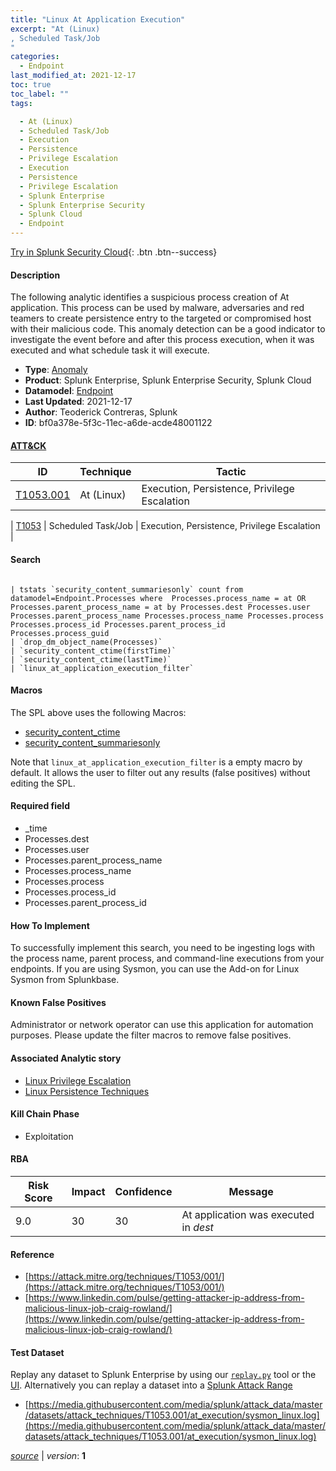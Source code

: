 ```yaml
---
title: "Linux At Application Execution"
excerpt: "At (Linux)
, Scheduled Task/Job
"
categories:
  - Endpoint
last_modified_at: 2021-12-17
toc: true
toc_label: ""
tags:

  - At (Linux)
  - Scheduled Task/Job
  - Execution
  - Persistence
  - Privilege Escalation
  - Execution
  - Persistence
  - Privilege Escalation
  - Splunk Enterprise
  - Splunk Enterprise Security
  - Splunk Cloud
  - Endpoint
---
```




[Try in Splunk Security Cloud](https://www.splunk.com/en_us/cyber-security.html){: .btn .btn--success}

#### Description

The following analytic identifies a suspicious process creation of At application. This process can be used by malware, adversaries and red teamers to create persistence entry to the targeted or compromised host with their malicious code. This anomaly detection can be a good indicator to investigate the event before and after this process execution, when it was executed and what schedule task it will execute.

- **Type**: [Anomaly](https://github.com/splunk/security_content/wiki/object-Analytic-Types)
- **Product**: Splunk Enterprise, Splunk Enterprise Security, Splunk Cloud
- **Datamodel**: [Endpoint](https://docs.splunk.com/Documentation/CIM/latest/User/Endpoint)
- **Last Updated**: 2021-12-17
- **Author**: Teoderick Contreras, Splunk
- **ID**: bf0a378e-5f3c-11ec-a6de-acde48001122


#### [ATT&CK](https://attack.mitre.org/)

| ID             | Technique        |  Tactic             |
| -------------- | ---------------- |-------------------- |
| [T1053.001](https://attack.mitre.org/techniques/T1053/001/) | At (Linux) | Execution, Persistence, Privilege Escalation |

| [T1053](https://attack.mitre.org/techniques/T1053/) | Scheduled Task/Job | Execution, Persistence, Privilege Escalation |

#### Search

```

| tstats `security_content_summariesonly` count from datamodel=Endpoint.Processes where  Processes.process_name = at OR Processes.parent_process_name = at by Processes.dest Processes.user Processes.parent_process_name Processes.process_name Processes.process Processes.process_id Processes.parent_process_id Processes.process_guid 
| `drop_dm_object_name(Processes)` 
| `security_content_ctime(firstTime)` 
| `security_content_ctime(lastTime)` 
| `linux_at_application_execution_filter`
```

#### Macros
The SPL above uses the following Macros:
* [security_content_ctime](https://github.com/splunk/security_content/blob/develop/macros/security_content_ctime.yml)
* [security_content_summariesonly](https://github.com/splunk/security_content/blob/develop/macros/security_content_summariesonly.yml)

Note that `linux_at_application_execution_filter` is a empty macro by default. It allows the user to filter out any results (false positives) without editing the SPL.

#### Required field
* _time
* Processes.dest
* Processes.user
* Processes.parent_process_name
* Processes.process_name
* Processes.process
* Processes.process_id
* Processes.parent_process_id


#### How To Implement
To successfully implement this search, you need to be ingesting logs with the process name, parent process, and command-line executions from your endpoints. If you are using Sysmon, you can use the Add-on for Linux Sysmon from Splunkbase.

#### Known False Positives
Administrator or network operator can use this application for automation purposes. Please update the filter macros to remove false positives.

#### Associated Analytic story
* [Linux Privilege Escalation](/stories/linux_privilege_escalation)
* [Linux Persistence Techniques](/stories/linux_persistence_techniques)


#### Kill Chain Phase
* Exploitation



#### RBA

| Risk Score  | Impact      | Confidence   | Message      |
| ----------- | ----------- |--------------|--------------|
| 9.0 | 30 | 30 | At application was executed in $dest$ |




#### Reference

* [https://attack.mitre.org/techniques/T1053/001/](https://attack.mitre.org/techniques/T1053/001/)
* [https://www.linkedin.com/pulse/getting-attacker-ip-address-from-malicious-linux-job-craig-rowland/](https://www.linkedin.com/pulse/getting-attacker-ip-address-from-malicious-linux-job-craig-rowland/)



#### Test Dataset
Replay any dataset to Splunk Enterprise by using our [`replay.py`](https://github.com/splunk/attack_data#using-replaypy) tool or the [UI](https://github.com/splunk/attack_data#using-ui).
Alternatively you can replay a dataset into a [Splunk Attack Range](https://github.com/splunk/attack_range#replay-dumps-into-attack-range-splunk-server)


* [https://media.githubusercontent.com/media/splunk/attack_data/master/datasets/attack_techniques/T1053.001/at_execution/sysmon_linux.log](https://media.githubusercontent.com/media/splunk/attack_data/master/datasets/attack_techniques/T1053.001/at_execution/sysmon_linux.log)



[*source*](https://github.com/splunk/security_content/tree/develop/detections/endpoint/linux_at_application_execution.yml) \| *version*: **1**